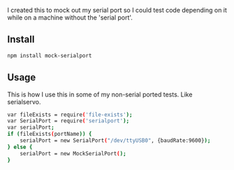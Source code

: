 I created this to mock out my serial port so I could test code depending on it while on a machine without the 'serial port'.

## Install

```bash
npm install mock-serialport
```

## Usage

This is how I use this in some of my non-serial ported tests. Like serialservo.

```bash
var fileExists = require('file-exists');
var SerialPort = require('serialport');
var serialPort;
if (fileExists(portName)) {
    serialPort = new SerialPort("/dev/ttyUSB0", {baudRate:9600});
} else {
    serialPort = new MockSerialPort();
}
```

